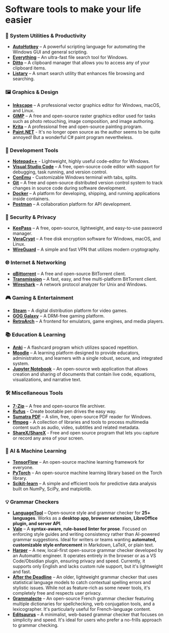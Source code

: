 # Software tools to make your life easier

### 🧰 System Utilities & Productivity
* **[AutoHotkey](https://www.autohotkey.com/)** – A powerful scripting language for automating the Windows GUI and general scripting.
* **[Everything](https://www.voidtools.com/)** – An ultra-fast file search tool for Windows.
* **[Ditto](https://ditto-cp.sourceforge.io/)** – A clipboard manager that allows you to access any of your clipboard items.
* **[Listary](https://www.listary.com/)** – A smart search utility that enhances file browsing and searching.

### 🖼️ Graphics & Design
* **[Inkscape](https://inkscape.org/)** – A professional vector graphics editor for Windows, macOS, and Linux.
* **[GIMP](https://www.gimp.org/)** – A free and open-source raster graphics editor used for tasks such as photo retouching, image composition, and image authoring.
* **[Krita](https://krita.org/en/)** – A professional free and open-source painting program.
* **[Paint.NET](https://blog.getpaint.net/)** - It's no longer open source as the author seems to be quite annoyed! But a wonderful C# paint program nevertheless.

### 🧪 Development Tools
* **[Notepad++](https://notepad-plus-plus.org/)** - Lightweight, highly useful code-editor for Windows.
* **[Visual Studio Code](https://code.visualstudio.com/)** – A free, open-source code editor with support for debugging, task running, and version control.
* **[ConEmu](https://github.com/ConEmu/ConEmu)** - Customizable Windows terminal with tabs, splits.
* **[Git](https://git-scm.com/)** – A free and open-source distributed version control system to track changes in source code during software development.
* **[Docker](https://www.docker.com/)** – A platform for developing, shipping, and running applications inside containers.
* **[Postman](https://www.postman.com/)** – A collaboration platform for API development.

### 🔐 Security & Privacy
* **[KeePass](https://keepass.info/)** – A free, open-source, lightweight, and easy-to-use password manager.
* **[VeraCrypt](https://www.veracrypt.fr/en/Home.html)** – A free disk encryption software for Windows, macOS, and Linux.
* **[WireGuard](https://www.wireguard.com/)** – A simple and fast VPN that utilizes modern cryptography.

### 🌐 Internet & Networking
* **[qBittorrent](https://www.qbittorrent.org/)** – A free and open-source BitTorrent client.
* **[Transmission](https://transmissionbt.com/)** – A fast, easy, and free multi-platform BitTorrent client.
* **[Wireshark](https://www.wireshark.org/)** – A network protocol analyzer for Unix and Windows.

### 🎮 Gaming & Entertainment
* **[Steam](https://store.steampowered.com/)** – A digital distribution platform for video games.
* **[GOG Galaxy](https://www.gog.com/galaxy)** – A DRM-free gaming platform.
* **[RetroArch](https://www.retroarch.com/)** – A frontend for emulators, game engines, and media players.

### 📚 Education & Learning
* **[Anki](https://apps.ankiweb.net/)** – A flashcard program which utilizes spaced repetition.
* **[Moodle](https://moodle.org/)** – A learning platform designed to provide educators, administrators, and learners with a single robust, secure, and integrated system.
* **[Jupyter Notebook](https://jupyter.org/)** – An open-source web application that allows creation and sharing of documents that contain live code, equations, visualizations, and narrative text.

### 🛠️ Miscellaneous Tools
* **[7-Zip](https://www.7-zip.org/)** – A free and open-source file archiver.
* **[Rufus](https://rufus.ie/)** - Create bootable pen drives the easy way.
* **[Sumatra PDF](https://www.sumatrapdfreader.org/free-pdf-reader.html)** – A slim, free, open-source PDF reader for Windows.
* **[ffmpeg](https://www.ffmpeg.org/)** - A collection of libraries and tools to process multimedia content such as audio, video, subtitles and related metadata.
* **[ShareX/ShareX](https://github.com/ShareX/ShareX)** - Free and open source program that lets you capture or record any area of your screen.

### 🧠 AI & Machine Learning
* **[TensorFlow](https://www.tensorflow.org/)** – An open-source machine learning framework for everyone.
* **[PyTorch](https://pytorch.org/)** – An open-source machine learning library based on the Torch library.
* **[Scikit-learn](https://scikit-learn.org/)** – A simple and efficient tools for predictive data analysis built on NumPy, SciPy, and matplotlib.

### 💡 Grammar Checkers
* **[LanguageTool](https://github.com/languagetool-org/languagetool)** – Open-source style and grammar checker for **25+ languages**. Works as a **desktop app, browser extension, LibreOffice plugin, and server API**.
* **[Vale](https://github.com/errata-ai/vale)** – A **syntax-aware, rule-based linter for prose**. Focused on enforcing style guides and writing consistency rather than AI-powered grammar suggestions. Ideal for writers or teams wanting **automated, customizable style enforcement** in Markdown, LaTeX, or plain text.
* **[Harper](https://github.com/harper/harper)** – A new, local-first open-source grammar checker developed by an Automattic engineer. It operates entirely in the browser or as a VS Code/Obsidian plugin, ensuring privacy and speed. Currently, it supports only English and lacks custom rule support, but it's lightweight and fast.
* **[After the Deadline](https://github.com/Automattic/after-the-deadline)** – An older, lightweight grammar checker that uses statistical language models to catch contextual spelling errors and stylistic issues. While not as feature-rich as some newer tools, it's completely free and respects user privacy.
* **[Grammalecte](https://github.com/Grammalecte/Grammalecte)** – An open-source French grammar checker featuring multiple dictionaries for spellchecking, verb conjugation tools, and a lexicographer. It's particularly useful for French-language content.
* **[Editsaurus](https://github.com/editsaurus/editsaurus)** – A minimalist, web-based grammar checker that focuses on simplicity and speed. It's ideal for users who prefer a no-frills approach to grammar checking.



